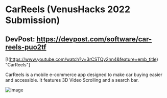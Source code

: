 # CarReels (VenusHacks 2022 Submission)
## DevPost: https://devpost.com/software/car-reels-puo2tf
[!(https://www.youtube.com/watch?v=3rCSTQy2nn4&feature=emb_title) "CarReels"]

CarReels is a mobile e-commerce app designed to make car buying easier and accessible.
It features 3D Video Scrolling and a search bar.

![image](https://user-images.githubusercontent.com/65209258/169927135-5b5db19a-3c77-4262-afd3-a5d7b285230b.png)
